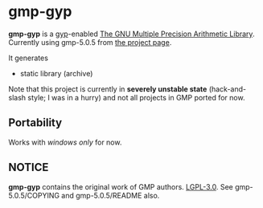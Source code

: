 # gmp-gyp

**gmp-gyp** is a [gyp](http://code.google.com/p/gyp/)-enabled [The GNU Multiple Precision Arithmetic Library](http://gmplib.org/).
Currently using gmp-5.0.5 from [the project page](http://gmplib.org/).

It generates

* static library (archive)

Note that this project is currently in **severely unstable state** (hack-and-slash style; I was in a hurry) and not all projects in GMP ported for now.

## Portability
Works with *windows only* for now.

## NOTICE
**gmp-gyp** contains the original work of GMP authors.
[LGPL-3.0](http://opensource.org/licenses/lgpl-3.0.html).
See gmp-5.0.5/COPYING and gmp-5.0.5/README also.
